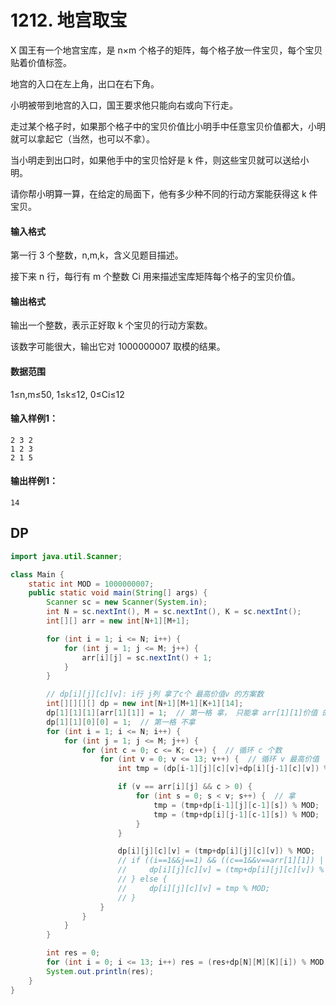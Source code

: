 # 1212. 地宫取宝

X 国王有一个地宫宝库，是 n×m 个格子的矩阵，每个格子放一件宝贝，每个宝贝贴着价值标签。

地宫的入口在左上角，出口在右下角。

小明被带到地宫的入口，国王要求他只能向右或向下行走。

走过某个格子时，如果那个格子中的宝贝价值比小明手中任意宝贝价值都大，小明就可以拿起它（当然，也可以不拿）。

当小明走到出口时，如果他手中的宝贝恰好是 k 件，则这些宝贝就可以送给小明。

请你帮小明算一算，在给定的局面下，他有多少种不同的行动方案能获得这 k 件宝贝。

#### 输入格式

第一行 3 个整数，n,m,k，含义见题目描述。

接下来 n 行，每行有 m 个整数 Ci 用来描述宝库矩阵每个格子的宝贝价值。

#### 输出格式

输出一个整数，表示正好取 k 个宝贝的行动方案数。

该数字可能很大，输出它对 1000000007 取模的结果。

#### 数据范围

1≤n,m≤50,
1≤k≤12,
0≤Ci≤12

#### 输入样例1：

```
2 3 2
1 2 3
2 1 5
```

#### 输出样例1：

```
14
```



## DP

```java
import java.util.Scanner;

class Main {
    static int MOD = 1000000007;
    public static void main(String[] args) {
        Scanner sc = new Scanner(System.in);
        int N = sc.nextInt(), M = sc.nextInt(), K = sc.nextInt();
        int[][] arr = new int[N+1][M+1];

        for (int i = 1; i <= N; i++) {
            for (int j = 1; j <= M; j++) {
                arr[i][j] = sc.nextInt() + 1;
            }
        }

        // dp[i][j][c][v]: i行 j列 拿了c个 最高价值v 的方案数
        int[][][][] dp = new int[N+1][M+1][K+1][14];
        dp[1][1][1][arr[1][1]] = 1;  // 第一格 拿， 只能拿 arr[1][1]价值 的一个东西
        dp[1][1][0][0] = 1;  // 第一格 不拿
        for (int i = 1; i <= N; i++) {
            for (int j = 1; j <= M; j++) {
                for (int c = 0; c <= K; c++) {  // 循环 c 个数
                    for (int v = 0; v <= 13; v++) {  // 循环 v 最高价值
                        int tmp = (dp[i-1][j][c][v]+dp[i][j-1][c][v]) % MOD;  // 不拿

                        if (v == arr[i][j] && c > 0) {
                            for (int s = 0; s < v; s++) {  // 拿
                                tmp = (tmp+dp[i-1][j][c-1][s]) % MOD;
                                tmp = (tmp+dp[i][j-1][c-1][s]) % MOD;
                            }
                        }

                        dp[i][j][c][v] = (tmp+dp[i][j][c][v]) % MOD;
                        // if ((i==1&&j==1) && ((c==1&&v==arr[1][1]) || (c==0&&v==0))) {
                        //     dp[i][j][c][v] = (tmp+dp[i][j][c][v]) % MOD;
                        // } else {
                        //     dp[i][j][c][v] = tmp % MOD;
                        // }
                    }
                }
            }
        }

        int res = 0;
        for (int i = 0; i <= 13; i++) res = (res+dp[N][M][K][i]) % MOD;
        System.out.println(res);
    }
}
```

